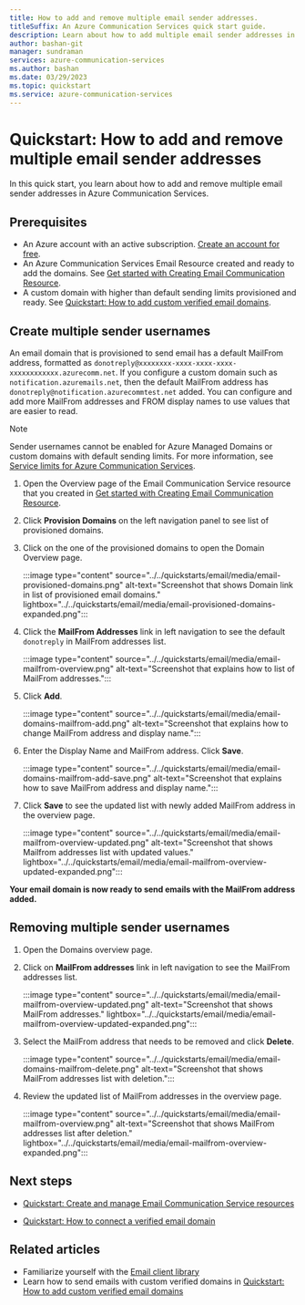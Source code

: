 ```yaml
---
title: How to add and remove multiple email sender addresses.
titleSuffix: An Azure Communication Services quick start guide.
description: Learn about how to add multiple email sender addresses in Azure Communication Services.
author: bashan-git
manager: sundraman
services: azure-communication-services
ms.author: bashan
ms.date: 03/29/2023
ms.topic: quickstart
ms.service: azure-communication-services
---
```

# Quickstart: How to add and remove multiple email sender addresses

In this quick start, you learn about how to add and remove multiple email sender addresses in Azure Communication Services.

## Prerequisites

- An Azure account with an active subscription. [Create an account for free](https://azure.microsoft.com/free/dotnet/).
- An Azure Communication Services Email Resource created and ready to add the domains. See [Get started with Creating Email Communication Resource](../../quickstarts/email/create-email-communication-resource.md).
- A custom domain with higher than default sending limits provisioned and ready. See [Quickstart: How to add custom verified email domains](../../quickstarts/email/add-custom-verified-domains.md).

## Create multiple sender usernames

An email domain that is provisioned to send email has a default MailFrom address, formatted as `donotreply@xxxxxxxx-xxxx-xxxx-xxxx-xxxxxxxxxxxx.azurecomm.net`. If you configure a custom domain such as `notification.azuremails.net`, then the default MailFrom address has `donotreply@notification.azurecommtest.net` added. You can configure and add more MailFrom addresses and FROM display names to use values that are easier to read.

> [!NOTE]
> Sender usernames cannot be enabled for Azure Managed Domains or custom domains with default sending limits. For more information, see [Service limits for Azure Communication Services](../../concepts/service-limits.md#rate-limits).

1. Open the Overview page of the Email Communication Service resource that you created in [Get started with Creating Email Communication Resource](../../quickstarts/email/create-email-communication-resource.md).
2. Click **Provision Domains** on the left navigation panel to see list of provisioned domains.
3. Click on the one of the provisioned domains to open the Domain Overview page.

     :::image type="content" source="../../quickstarts/email/media/email-provisioned-domains.png" alt-text="Screenshot that shows Domain link in list of provisioned email domains." lightbox="../../quickstarts/email/media/email-provisioned-domains-expanded.png":::
     
4. Click the **MailFrom Addresses** link in left navigation to see the default `donotreply` in MailFrom addresses list.
 
    :::image type="content" source="../../quickstarts/email/media/email-mailfrom-overview.png" alt-text="Screenshot that explains how to list of MailFrom addresses.":::

5. Click **Add**.
    
     :::image type="content" source="../../quickstarts/email/media/email-domains-mailfrom-add.png" alt-text="Screenshot that explains how to change MailFrom address and display name.":::
    
6.  Enter the Display Name and MailFrom address. Click **Save**.  

    :::image type="content" source="../../quickstarts/email/media/email-domains-mailfrom-add-save.png" alt-text="Screenshot that explains how to save MailFrom address and display name.":::
   
7. Click **Save** to see the updated list with newly added MailFrom address in the overview page.

    :::image type="content" source="../../quickstarts/email/media/email-mailfrom-overview-updated.png" alt-text="Screenshot that shows Mailfrom addresses list with updated values." lightbox="../../quickstarts/email/media/email-mailfrom-overview-updated-expanded.png":::

**Your email domain is now ready to send emails with the MailFrom address added.**

## Removing multiple sender usernames

1. Open the Domains overview page.
2. Click on **MailFrom addresses** link in left navigation to see the MailFrom addresses list. 

    :::image type="content" source="../../quickstarts/email/media/email-mailfrom-overview-updated.png" alt-text="Screenshot that shows MailFrom addresses." lightbox="../../quickstarts/email/media/email-mailfrom-overview-updated-expanded.png":::

3. Select the MailFrom address that needs to be removed and click **Delete**.

    :::image type="content" source="../../quickstarts/email/media/email-domains-mailfrom-delete.png" alt-text="Screenshot that shows MailFrom addresses list with deletion.":::

4. Review the updated list of MailFrom addresses in the overview page.

    :::image type="content" source="../../quickstarts/email/media/email-mailfrom-overview.png" alt-text="Screenshot that shows MailFrom addresses list after deletion." lightbox="../../quickstarts/email/media/email-mailfrom-overview-expanded.png":::


## Next steps

* [Quickstart: Create and manage Email Communication Service resources](../../quickstarts/email/create-email-communication-resource.md)

* [Quickstart: How to connect a verified email domain](../../quickstarts/email/connect-email-communication-resource.md)

## Related articles

* Familiarize yourself with the [Email client library](../../concepts/email/sdk-features.md)
* Learn how to send emails with custom verified domains in [Quickstart: How to add custom verified email domains](../../quickstarts/email/add-custom-verified-domains.md)
